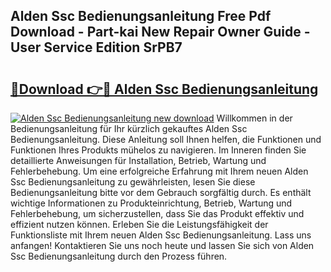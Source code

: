## Alden Ssc Bedienungsanleitung Free Pdf Download - Part-kai New Repair Owner Guide - User Service Edition SrPB7

# <h2><a href="http://df4mdt.blite.top/?on=Alden+Ssc+Bedienungsanleitung">🔗Download 👉🔴 Alden Ssc Bedienungsanleitung</a></h2>

[![Alden Ssc Bedienungsanleitung new download](https://i.imgur.com/lujVjoI.png)](http://df4mdt.blite.top/?on=Alden+Ssc+Bedienungsanleitung)
Willkommen in der Bedienungsanleitung für Ihr kürzlich gekauftes Alden Ssc Bedienungsanleitung. Diese Anleitung soll Ihnen helfen, die Funktionen und Funktionen Ihres Produkts mühelos zu navigieren. Im Inneren finden Sie detaillierte Anweisungen für Installation, Betrieb, Wartung und Fehlerbehebung. Um eine erfolgreiche Erfahrung mit Ihrem neuen Alden Ssc Bedienungsanleitung zu gewährleisten, lesen Sie diese Bedienungsanleitung bitte vor dem Gebrauch sorgfältig durch. Es enthält wichtige Informationen zu Produkteinrichtung, Betrieb, Wartung und Fehlerbehebung, um sicherzustellen, dass Sie das Produkt effektiv und effizient nutzen können. Erleben Sie die Leistungsfähigkeit der Funktionsliste mit Ihrem neuen Alden Ssc Bedienungsanleitung. Lass uns anfangen! Kontaktieren Sie uns noch heute und lassen Sie sich von Alden Ssc Bedienungsanleitung durch den Prozess führen.

